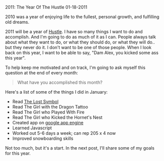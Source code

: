 2011: The Year Of The Hustle
01-18-2011

2010 was a year of enjoying life to the fullest, personal growth, and fulfilling old dreams.

2011 will be a year of [Hustle](http://www.iwillteachyoutoberich.com/blog/introducing-2011-the-year-of-the-hustle/). I have so many things I want to do and accomplish. And I'm going to do as much of it as I can. People always talk about what they want to do, or what they should do, or what they will do.. but they never do it. I don't want to be one of those people. When I look back on this year, I want to be able to say, "Dam Alex, you kicked some ass this year".

To help keep me motivated and on track, I'm going to ask myself this question at the end of every month:

> What have you accomplished this month?

Here's a list of some of the things I did in January:

* Read [The Lost Symbol](http://www.amazon.com/Lost-Symbol-Dan-Brown/dp/1400079144/ref=sr_1_1?ie=UTF8&qid=1305824261&sr=8-1)
* Read The Girl with the Dragon Tattoo
* Read The Girl who Played With Fire
* Read The Girl who Kicked the Hornet's Nest
* Created app on [google app engine](http://code.google.com/appengine/)
* Learned Javascript
* Worked out 5-6 days a week; can rep 205 x 4 now
* Improved snowboarding skills

Not too much, but it's a start. In the next post, I'll share some of my goals for this year.
